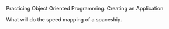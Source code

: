 Practicing Object Oriented Programming. Creating an Application

What will do the speed mapping of a spaceship.
